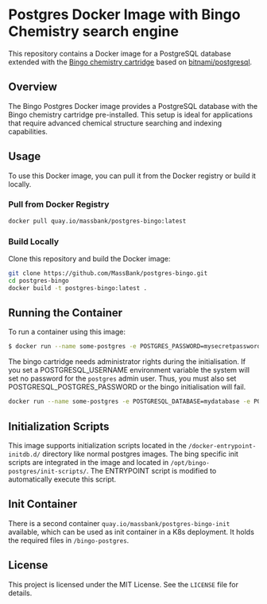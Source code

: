# Postgres Docker Image with Bingo Chemistry search engine

This repository contains a Docker image for a PostgreSQL database extended with the [Bingo chemistry cartridge](https://github.com/epam/indigo) based on [bitnami/postgresql](https://github.com/bitnami/containers/blob/main/bitnami/postgresql/README.md).

## Overview

The Bingo Postgres Docker image provides a PostgreSQL database with the Bingo chemistry cartridge pre-installed. This setup is ideal for applications that require advanced chemical structure searching and indexing capabilities.

## Usage

To use this Docker image, you can pull it from the Docker registry or build it locally.

### Pull from Docker Registry

```sh
docker pull quay.io/massbank/postgres-bingo:latest
```

### Build Locally

Clone this repository and build the Docker image:

```sh
git clone https://github.com/MassBank/postgres-bingo.git
cd postgres-bingo
docker build -t postgres-bingo:latest .
```

## Running the Container

To run a container using this image:

```sh
$ docker run --name some-postgres -e POSTGRES_PASSWORD=mysecretpassword -d quay.io/massbank/postgres-bingo
```

The bingo cartridge needs administrator rights during the initialisation. If you set a POSTGRESQL_USERNAME environment variable the system will set no password for the `postgres` admin user. Thus, you must also set POSTGRESQL_POSTGRES_PASSWORD or the bingo initialisation will fail.

```sh
docker run --name some-postgres -e POSTGRESQL_DATABASE=mydatabase -e POSTGRESQL_USERNAME=mydbuser -e POSTGRES_PASSWORD=mysecretpassword -e POSTGRESQL_POSTGRES_PASSWORD=mysecretadminpassword -d postgres-bingo:latest
```

## Initialization Scripts

This image supports initialization scripts located in the `/docker-entrypoint-initdb.d/` directory like normal postgres images. The bing specific init scripts are integrated in the image and located in `/opt/bingo-postgres/init-scripts/`. The ENTRYPOINT script is modified to automatically execute this script.

## Init Container

There is a second container `quay.io/massbank/postgres-bingo-init` available, which can be used as init container in a K8s deployment. It holds the required files in `/bingo-postgres`.

## License

This project is licensed under the MIT License. See the `LICENSE` file for details.
